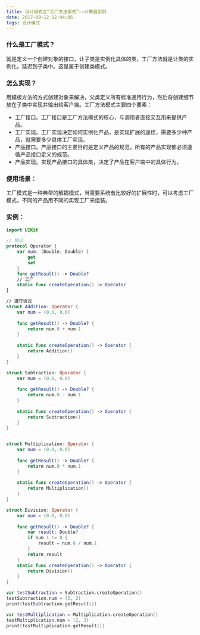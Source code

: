 ```yaml
---
title: 设计模式之“工厂方法模式”——计算器实例
date: 2017-09-12 22:44:06
tags: 设计模式
---
```


### 什么是工厂模式？

就是定义一个创建对象的接口，让子类是实例化具体的类，工厂方法就是让类的实例化，延迟到子类中。这是属于创建类模式。

### 怎么实现？

用模板方法的方式创建对象来解决，父类定义所有标准通用行为，然后将创建细节放在子类中实现并输出给客户端。工厂方法模式主要四个要素：

* 工厂接口。工厂接口是工厂方法模式的核心，与调用者直接交互用来提供产品。
* 工厂实现。工厂实现决定如何实例化产品，是实现扩展的途径，需要多少种产品，就需要多少具体工厂实现。
* 产品接口。产品接口的主要目的是定义产品的规范，所有的产品实现都必须遵循产品接口定义的规范。
* 产品实现。实现产品接口的具体类，决定了产品在客户端中的具体行为。

### 使用场景：

工厂模式是一种典型的解耦模式，当需要系统有比较好的扩展性时，可以考虑工厂模式，不同的产品用不同的实现工厂来组装。


### 实例：

```swift
import UIKit

// 协议
protocol Operator {
    var num: (Double, Double) {
        get
        set
    }
    func getResult() -> Double?
    // 工厂
    static func createOperation() -> Operator
}

// 遵守协议
struct Addition: Operator {
    var num = (0.0, 0.0)
    
    func getResult() -> Double? {
        return num.0 + num.1
    }
    
    static func createOperation() -> Operator {
        return Addition()
    }
}

struct Subtraction: Operator {
    var num = (0.0, 0.0)
    
    func getResult() -> Double? {
        return num.0 - num.1
    }
    
    static func createOperation() -> Operator {
        return Subtraction()
    }
}


struct Multiplication: Operator {
    var num = (0.0, 0.0)
    
    func getResult() -> Double? {
        return num.0 * num.1
    }
    
    static func createOperation() -> Operator {
        return Multiplication()
    }
}

struct Division: Operator {
    var num = (0.0, 0.0)
    
    func getResult() -> Double? {
        var result: Double?
        if num.1 != 0 {
            result = num.0 / num.1
        }
        return result
    }
    static func createOperation() -> Operator {
        return Division()
    }
}

var testSubtraction = Subtraction.createOperation()
testSubtraction.num = (5, 2)
print(testSubtraction.getResult())

var testMultiplication = Multiplication.createOperation()
testMultiplication.num = (2, 3)
print(testMultiplication.getResult())

```



